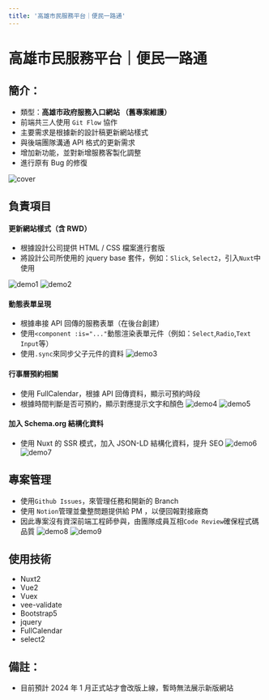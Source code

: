 ```yaml
---
title: '高雄市民服務平台｜便民一路通'
---
```


# 高雄市民服務平台｜便民一路通

## 簡介：

- 類型：**高雄市政府服務入口網站 （舊專案維護）**
- 前端共三人使用 `Git Flow` 協作
- 主要需求是根據新的設計稿更新網站樣式
- 與後端團隊溝通 API 格式的更新需求
- 增加新功能，並對新增服務客製化調整
- 進行原有 Bug 的修復

![cover](/images/projects/cover/kgo-cover.png)

## 負責項目

#### 更新網站樣式（含 RWD）

- 根據設計公司提供 HTML / CSS 檔案進行套版
- 將設計公司所使用的 jquery base 套件，例如：`Slick`, `Select2`，引入`Nuxt`中使用

![demo1](/images/projects/kgo/kgo1.png)
![demo2](/images/projects/kgo/kgo2.png)

#### 動態表單呈現

- 根據串接 API 回傳的服務表單（在後台創建）
- 使用`<component :is="..."`動態渲染表單元件（例如：`Select`,`Radio`,`Text Input`等）
- 使用`.sync`來同步父子元件的資料
  ![demo3](/images/projects/kgo/kgo3.png)

#### 行事曆預約相關

- 使用 FullCalendar，根據 API 回傳資料，顯示可預約時段
- 根據時間判斷是否可預約，顯示對應提示文字和顏色
  ![demo4](/images/projects/kgo/kgo4.png)
  ![demo5](/images/projects/kgo/kgo5.png)

#### 加入 Schema.org 結構化資料

- 使用 Nuxt 的 SSR 模式，加入 JSON-LD 結構化資料，提升 SEO
  ![demo6](/images/projects/kgo/kgo6.png)
  ![demo7](/images/projects/kgo/kgo7.png)

## 專案管理

- 使用`Github Issues`，來管理任務和開新的 Branch
- 使用 `Notion`管理並彙整問題提供給 PM ，以便回報對接廠商
- 因此專案沒有資深前端工程師參與，由團隊成員互相`Code Review`確保程式碼品質
  ![demo8](/images/projects/kgo/kgo8.png)
  ![demo9](/images/projects/kgo/kgo9.png)

## 使用技術

- Nuxt2
- Vue2
- Vuex
- vee-validate
- Bootstrap5
- jquery
- FullCalendar
- select2

## 備註：

- 目前預計 2024 年 1 月正式站才會改版上線，暫時無法展示新版網站
